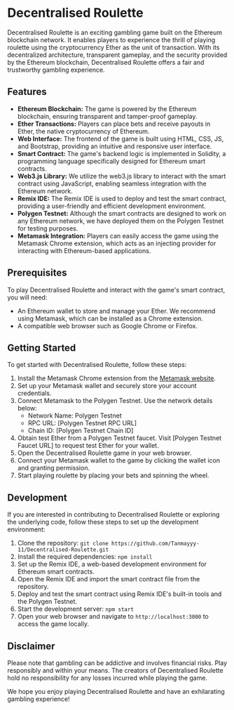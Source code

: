 # Decentralised Roulette


Decentralised Roulette is an exciting gambling game built on the Ethereum blockchain network. It enables players to experience the thrill of playing roulette using the cryptocurrency Ether as the unit of transaction. With its decentralized architecture, transparent gameplay, and the security provided by the Ethereum blockchain, Decentralised Roulette offers a fair and trustworthy gambling experience.

## Features

- **Ethereum Blockchain:** The game is powered by the Ethereum blockchain, ensuring transparent and tamper-proof gameplay.
- **Ether Transactions:** Players can place bets and receive payouts in Ether, the native cryptocurrency of Ethereum.
- **Web Interface:** The frontend of the game is built using HTML, CSS, JS, and Bootstrap, providing an intuitive and responsive user interface.
- **Smart Contract:** The game's backend logic is implemented in Solidity, a programming language specifically designed for Ethereum smart contracts.
- **Web3.js Library:** We utilize the web3.js library to interact with the smart contract using JavaScript, enabling seamless integration with the Ethereum network.
- **Remix IDE:** The Remix IDE is used to deploy and test the smart contract, providing a user-friendly and efficient development environment.
- **Polygen Testnet:** Although the smart contracts are designed to work on any Ethereum network, we have deployed them on the Polygen Testnet for testing purposes.
- **Metamask Integration:** Players can easily access the game using the Metamask Chrome extension, which acts as an injecting provider for interacting with Ethereum-based applications.

## Prerequisites

To play Decentralised Roulette and interact with the game's smart contract, you will need:

- An Ethereum wallet to store and manage your Ether. We recommend using Metamask, which can be installed as a Chrome extension.
- A compatible web browser such as Google Chrome or Firefox.

## Getting Started

To get started with Decentralised Roulette, follow these steps:

1. Install the Metamask Chrome extension from the [Metamask website](https://metamask.io/).
2. Set up your Metamask wallet and securely store your account credentials.
3. Connect Metamask to the Polygen Testnet. Use the network details below:
   - Network Name: Polygen Testnet
   - RPC URL: [Polygen Testnet RPC URL]
   - Chain ID: [Polygen Testnet Chain ID]
4. Obtain test Ether from a Polygen Testnet faucet. Visit [Polygen Testnet Faucet URL] to request test Ether for your wallet.
5. Open the Decentralised Roulette game in your web browser.
6. Connect your Metamask wallet to the game by clicking the wallet icon and granting permission.
7. Start playing roulette by placing your bets and spinning the wheel.

## Development

If you are interested in contributing to Decentralised Roulette or exploring the underlying code, follow these steps to set up the development environment:

1. Clone the repository: `git clone https://github.com/Tanmayyy-11/Decentralised-Roulette.git`
2. Install the required dependencies: `npm install`
3. Set up the Remix IDE, a web-based development environment for Ethereum smart contracts.
4. Open the Remix IDE and import the smart contract file from the repository.
5. Deploy and test the smart contract using Remix IDE's built-in tools and the Polygen Testnet.
6. Start the development server: `npm start`
7. Open your web browser and navigate to `http://localhost:3000` to access the game locally.


## Disclaimer

Please note that gambling can be addictive and involves financial risks. Play responsibly and within your means. The creators of Decentralised Roulette hold no responsibility for any losses incurred while playing the game.

We hope you enjoy playing Decentralised Roulette and have an exhilarating gambling experience!
